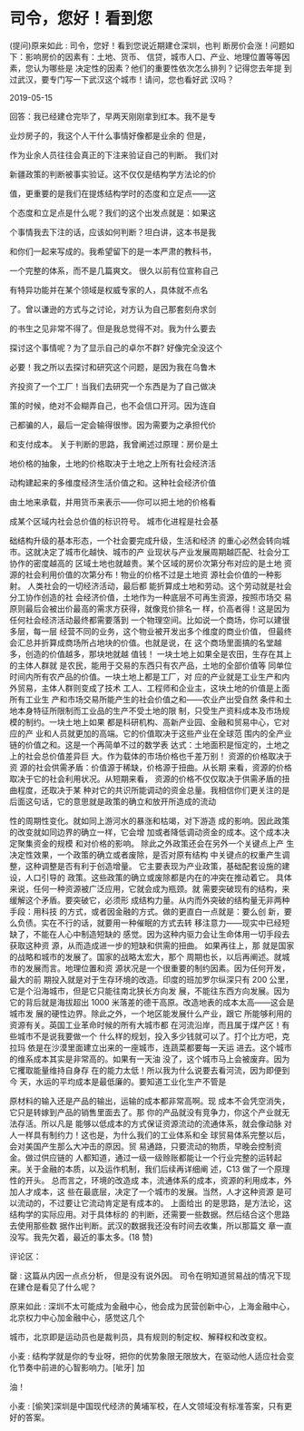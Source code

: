 # 司令，您好！看到您

(提问)原来如此 : 司令，您好！看到您说近期建仓深圳，也判 断房价会涨！问题如下：影响房价的因素有：土地、货币、 信贷，城市人口、产业、地理位置等等因素，您认为哪些是 决定性的因素？他们的重要性依次怎么排列？记得您去年提 到过武汉，要专门写一下武汉这个城市！请问，您也看好武 汉吗？

2019-05-15

回答：我已经建仓完毕了，早两天刚刚拿到红本。我不是专

业炒房子的，我这个人干什么事情好像都是业余的 但是，

作为业余人员往往会真正的下注来验证自己的判断。 我们对

新疆政策的判断被事实验证。这不仅仅是结构学方法论的价

值，更重要的是我们在提炼结构学时的态度和立足点——这

个态度和立足点是什么呢？我们的这个出发点就是：如果这

个事情我去下注的话，应该如何判断？坦白讲，这本书是我

和你们一起来写成的。我希望留下的是一本严肃的教科书，

一个完整的体系，而不是几篇爽文。 很久以前有位宣称自己

有特异功能并在某个领域是权威专家的人，具体就不点名

了。曾以谦逊的方式与之讨论，对方认为自己那套刻舟求剑

的书生之见非常不得了。但是我总觉得不对。我为什么要去

探讨这个事情呢？为了显示自己的卓尔不群? 好像完全没这个

必要！我之所以去探讨和研究这个问题，是因为我在乌鲁木

齐投资了一个工厂！当我们去研究一个东西是为了自己做决

策的时候，绝对不会糊弄自己，也不会信口开河。因为连自

己都骗的人，最后一定会输得很惨。因为需要为之承担代价

和支付成本。 关于判断的思路，我曾阐述过原理：房价是土

地价格的抽象，土地的价格取决于土地之上所有社会经济活

动构建起来的多维度经济生活价值之和。这种社会经济价值

由土地来承载，并用货币来表示——你可以把土地的价格看

成某个区域内社会总价值的标识符号。 城市化进程是社会基

础结构升级的基本形态，一个社会要完成升级，生活和经济 的重心必然会转向城市。这就决定了城市化越快、城市的产 业现状与产业发展周期越匹配、社会分工协作的密度越高的 区域土地也就越贵。某个区域的房价次第分布对应的是土地 资源的社会利用价值的次第分布！物业的价格不过是土地资 源社会价值的一种影射。 人类社会的一切经济活动，最后都 能折算成土地和劳动。这个劳动就是社会分工协作创造的社 会经济价值，土地作为一种底层不可再生资源，按照市场交 易原则最后会被出价最高的需求方获得，就像竞价排名一 样，价高者得！这是因为任何社会经济活动最终都需要落到 一个物理空间。比如说一个商场，你可以建很多层，每一层 经营不同的业务，这个物业被开发出多个维度的商业价值， 但最终会汇总并折算成商场所占地块的价值。也就是说，在 这个商场里面搞的名堂越多，创造的价值越多，那块地就越 值钱！ 一块土地上如果全是农田，生存在其上的主体人群就 是农民，能用于交易的东西只有农产品，土地的全部价值等 同单位时间内所有农产品的价值。一块土地上都是工厂，对 应的产业就是工业生产和内外贸易，主体人群则变成了技术 工人、工程师和企业主，这块土地的价值是上面所有工业生 产和市场交易所能产生的社会价值之和——农业产出受自然 条件和土地本身特征所限制而工业品的生产不受土地的限 制，只受生产资料成本及市场规模的制约。一块土地上如果 都是科研机构、高新产业园、金融和贸易中心，它对应的产 业和人员就更加的高端。它的价值取决于这些产业在全球范 围内的全产业链的价值之和。这是一个再简单不过的数学表 达式：土地面积是恒定的，土地之上的社会总价值差异巨 大。作为载体的市场价格也千差万别！ 资源的价格取决于资 源的社会供需矛盾：价值源于稀缺，价格源于扭曲。从长期 来看，资源的价格取决于它的社会利用状况。从短期来看， 资源的价格不仅仅取决于供需矛盾的扭曲程度，还取决于某 种对它的共识所能调动的资金总量。我相信你们更关注的是 后面这句话，它的意思就是政策的确立和放开所造成的流动

性的周期性变化。就如同上游河水的暴涨和枯竭，对下游造 成的影响。因此政策的改变就如同边界的确立一样，它会增 加或者降低调动资金的成本。这个成本决定聚集资金的规模 和对价格的影响。 除此之外政策还会在另外一个关键点上产 生决定性效果，一个政策的确立或者废除，是否对原有结构 中关键点的权重产生调整，这种调整是否有利于创造增量。 它主要表现为产业政策，基础配套设施的建设，人口引导的 政策。这些政策的确立或废除都是内在的冲突在推动着它。 具体来说，任何一种资源被广泛应用，它就会成为瓶颈。就 需要突破现有的结构，来缓解这个矛盾。要突破它，必须形 成结构力量。从内而外突破的结构量无非两种手段：用科技 的方式，或者因金融的方式。做的更直白一点就是：要么创 新，要么负债。实在不行的话，就要用一种催眠的方式去转 移注意力——现实中已经短缺了，不能在人心中制造短缺的 感觉。因为这种内驱力会让生命体用一切手段去获取这种资 源，从而造成进一步的短缺和供需的扭曲。 如果再往上，那 就是国家的战略和城市的发展了。国家的战略太宏大，那个 周期也长，以后再阐述。就城市的发展而言。地理位置和资 源状况是一个很重要的制约因素。因为任何开发，最大的前 期投入就是对于生存环境的改造。印度的班加罗尔纵深只有 200 公里，它是个沿海城市，但是它只能往南北狭长方向发 展，不能往东西方向发展。因为它的背后就是海拔超出 1000 米落差的德干高原。改造地表的成本太高——这会是城市发 展的硬性边界。除此之外，一个地区能发展什么产业，跟它 所能够利用的资源有关。英国工业革命时候的所有大城市都 在河流沿岸，而且属于煤产区！有些城市不是说我要做一个 什么样的规划，投入多少钱就可以了。打个比方吧，克拉玛 依是在沙漠里面建立出来的一座城市，连蔬菜都要每一天运 进去。这个城市的维系成本其实是非常高的。如果有一天油 没了，这个城市马上会被废弃。因为它攫取能量维持自身存 在的能力太低！所以我为什么说要去看河流，因为即便到今 天，水运的平均成本是最低廉的。要知道工业化生产不管是

原材料的输入还是产品的输出，运输的成本都非常高啊。现 成本不会凭空消失，它只是转嫁到产品的销售里面去了。那 你的产品就没有竞争力，你这个产业就无法存活。所以凡是 能够以低成本的方式保证资源流动的流通体系，就会像动脉 对人一样具有制约力！这也是，为什么我们的工业体系和全 球贸易体系完整以后，会对美国产生那么大冲击的原因。贸 易通路，只要流动的物质，早晚会控制资金。做过供应链的 人都知道，通过一级一级赊账都能让一个行业完整的运转起 来。关于金融的本质，以及运作机制，我们后续再详细阐 述，C13 做了一个原理性的开头。 总而言之，环境的改造成 本，流通体系的成本，资源的利用成本，外加人才成本，这 些在最底层，决定了一个城市的发展。当然，人才这种资源 是可以流动的，不过要让它流动肯定是有成本的。 上面给出 的是思路，是方法论，这结构学的实际应用。对于具体标的 的判断，还需要一些数据。然后结合这个思路去使用那些数 据作出判断。武汉的数据我还没有时间去收集，所以那篇文 章一直没写。我先欠着，最近的事太多。(18 赞)

评论区：

罄 : 这篇从内因一点点分析， 但是没有说外因。 司令在明知道贸易战的情况下现在建仓是看见了什么呢？

原来如此 : 深圳不太可能成为金融中心，他会成为民营创新中心，上海金融中心，北京权力中心加金融中心，感觉这几个

城市，北京即是运动员也是裁判员，具有规则的制定权、解释权和改变权。

小麦 : 结构学就是你的专业呀，把你的优势象限无限放大，在驱动他人适应社会变化节奏中前进的心智影响力。[呲牙] 加

油！

小麦 : [偷笑]深圳是中国现代经济的黄埔军校，在人文领域没有标准答案，只有更好的答案。